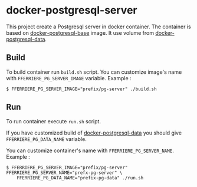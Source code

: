 docker-postgresql-server
========================

This project create a Postgresql server in docker container.
The container is based on [docker-postgresql-base](https://github.com/fferriere/docker-postgresl-base) image.
It use volume from [docker-postgresql-data](https://github.com/fferriere/docker-postgresql-data).

Build
-----

To build container run `build.sh` script. You can customize image's name with `FFERRIERE_PG_SERVER_IMAGE` variable. Example :
```
$ FFERRIERE_PG_SERVER_IMAGE="prefix/pg-server" ./build.sh
```

Run
---

To run container execute `run.sh` script.

If you have customized build of [docker-postgresql-data](https://github.com/fferriere/docker-postgresql-data) you should give `FFERRIERE_PG_DATA_NAME` variable.

You can customize container's name with `FFERRIERE_PG_SERVER_NAME`. Example :
```
$ FFERRIERE_PG_SERVER_IMAGE="prefix/pg-server" FFERRIERE_PG_SERVER_NAME="prefx-pg-server" \
    FFERRIERE_PG_DATA_NAME="prefix-pg-data" ./run.sh
```
